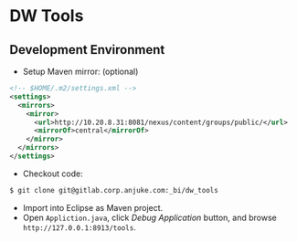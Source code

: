 DW Tools
========

## Development Environment

* Setup Maven mirror: (optional)

```xml
<!-- $HOME/.m2/settings.xml -->
<settings>
  <mirrors>
    <mirror>
      <url>http://10.20.8.31:8081/nexus/content/groups/public/</url>
      <mirrorOf>central</mirrorOf>
    </mirror>
  </mirrors>
</settings>
```

* Checkout code:

```bash
$ git clone git@gitlab.corp.anjuke.com:_bi/dw_tools
```

* Import into Eclipse as Maven project.
* Open `Appliction.java`, click *Debug Application* button, and browse `http://127.0.0.1:8913/tools`.

